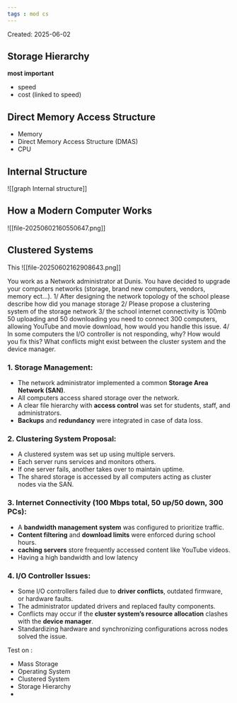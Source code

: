 ```yaml
---
tags : mod cs
---
```

Created: 2025-06-02

## Storage Hierarchy
**most important** 
- speed
- cost (linked to speed)

## Direct Memory Access Structure
- Memory
- Direct Memory Access Structure (DMAS)
- CPU

## Internal Structure
![[graph Internal structure]]

## How a Modern Computer Works
![[file-20250602160550647.png]]

## Clustered Systems
This
![[file-20250602162908643.png]]

You work as a Network administrator at Dunis. You have decided to upgrade your computers networks (storage, brand new computers, vendors, memory ect...).
1/ After designing the network topology of the school please describe how did you manage storage
2/ Please propose a clustering system of the storage network
3/ the school internet connectivity is 100mb 50 uploading and 50 downloading you need to connect 300 computers, allowing YouTube and movie download, how would you handle this issue.
4/ In some computers the I/O controller is not responding, why? How would you fix this? What conflicts might exist between the cluster system and the device manager.

### 1. Storage Management:
- The network administrator implemented a common **Storage Area Network (SAN)**.
- All computers access shared storage over the network.
- A clear file hierarchy with **access control** was set for students, staff, and administrators.
- **Backups** and **redundancy** were integrated in case of data loss.

### 2. Clustering System Proposal:
- A clustered system was set up using multiple servers.
- Each server runs services and monitors others.
- If one server fails, another takes over to maintain uptime.
- The shared storage is accessed by all computers acting as cluster nodes via the SAN.

### 3. Internet Connectivity (100 Mbps total, 50 up/50 down, 300 PCs):

- A **bandwidth management system** was configured to prioritize traffic.
- **Content filtering** and **download limits** were enforced during school hours.
- **caching servers** store frequently accessed content like YouTube videos.
- Having a high bandwidth and low latency

### 4. I/O Controller Issues:

- Some I/O controllers failed due to **driver conflicts**, outdated firmware, or hardware faults.
- The administrator updated drivers and replaced faulty components.
- Conflicts may occur if the **cluster system’s resource allocation** clashes with the **device manager**.
- Standardizing hardware and synchronizing configurations across nodes solved the issue.

Test on : 
- Mass Storage
- Operating System
- Clustered System 
- Storage Hierarchy
- 